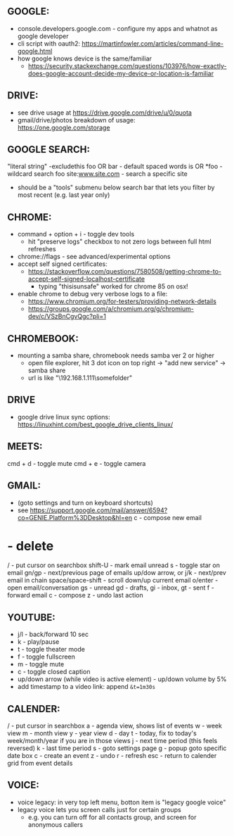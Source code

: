 GOOGLE:
-------------------------
- console.developers.google.com     - configure my apps and whatnot as google developer
- cli script with oauth2: https://martinfowler.com/articles/command-line-google.html
- how google knows device is the same/familiar
    - https://security.stackexchange.com/questions/103976/how-exactly-does-google-account-decide-my-device-or-location-is-familiar

## DRIVE:
- see drive usage at https://drive.google.com/drive/u/0/quota
-  gmail/drive/photos breakdown of usage: https://one.google.com/storage

## GOOGLE SEARCH:
"literal string"
-excludethis
foo OR bar              - default spaced words is OR
*foo                    - wildcard search
foo site:www.site.com   - search a specific site
- should be a "tools" submenu below search bar that lets you filter by most recent (e.g. last year only)

## CHROME:
- command + option + i   - toggle dev tools
    - hit "preserve logs" checkbox to not zero logs between full html refreshes
- chrome://flags  - see advanced/experimental options
- accept self signed certificates:
    - https://stackoverflow.com/questions/7580508/getting-chrome-to-accept-self-signed-localhost-certificate
        - typing "thisisunsafe" worked for chrome 85 on osx!
- enable chrome to debug very verbose logs to a file:
    - https://www.chromium.org/for-testers/providing-network-details
    - https://groups.google.com/a/chromium.org/g/chromium-dev/c/VSzBnCgvQgc?pli=1

## CHROMEBOOK:
- mounting a samba share, chromebook needs samba ver 2 or higher
    - open file explorer, hit 3 dot icon on top right -> "add new service" -> samba share
    - url is like "\\192.168.1.111\somefolder"

## DRIVE
- google drive linux sync options: https://linuxhint.com/best_google_drive_clients_linux/

## MEETS:
cmd + d - toggle mute
cmd + e - toggle camera

## GMAIL:
- (goto settings and turn on keyboard shortcuts)
- see https://support.google.com/mail/answer/6594?co=GENIE.Platform%3DDesktop&hl=en
c - compose new email
# - delete
/ - put cursor on searchbox
shift-U - mark email unread
s - toggle star on email
gn/gp - next/previous page of emails
up/dow arrow, or j/k    - next/prev email in chain
space/space-shift   - scroll down/up current email
o/enter - open email/conversation
gs - unread
gd - drafts,
gi - inbox,
gt - sent
f - forward email
c - compose
z - undo last action

## YOUTUBE:
- j/l - back/forward 10 sec
- k - play/pause
- t - toggle theater mode
- f - toggle fullscreen
- m - toggle mute
- c - toggle closed caption
- up/down arrow (while video is active element) - up/down volume by 5%
- add timestamp to a video link: append `&t=1m30s`


## CALENDER:
/ - put cursor in searchbox
a - agenda view, shows list of events
w - week view
m - month view
y - year view
d - day
t - today, fix to today's week/month/year if you are in those views
j - next time period (this feels reversed)
k - last time period
s - goto settings page
g - popup goto specific date box
c - create an event
z - undo
r - refresh
esc - return to calender grid from event details

## VOICE:
- voice legacy: in very top left menu, botton item is "legacy google voice"
- legacy voice lets you screen calls just for certain groups
    - e.g. you can turn off for all contacts group, and screen for anonymous callers
